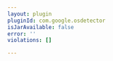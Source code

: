 ```yaml
---
layout: plugin
pluginId: com.google.osdetector
isJarAvailable: false
error: ''
violations: []

---
```

